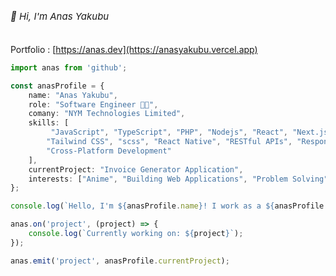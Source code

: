 <!--
<h1 align="center">Hi 👋, I'm Anas Yakubu</h1>

A software engineer who enjoys seamlessly bridging the gap between people and digital space by day, and a anime lover. My passion for software engineering emerged as the world turned digital and I know find myself creating solutions to the everyday problems that frame our human experience.
-->
 <h6 style="font-size: 15px">👋 Hi, I'm Anas Yakubu</h6>

Portfolio : [https://anas.dev](https://anasyakubu.vercel.app)

```typescript
import anas from 'github';

const anasProfile = {
    name: "Anas Yakubu",
    role: "Software Engineer 👨‍💻",
    comany: "NYM Technologies Limited",
    skills: [
         "JavaScript", "TypeScript", "PHP", "Nodejs", "React", "Next.js", "Python",
        "Tailwind CSS", "scss", "React Native", "RESTful APIs", "Responsive Design",
        "Cross-Platform Development"
    ],
    currentProject: "Invoice Generator Application",
    interests: ["Anime", "Building Web Applications", "Problem Solving"]
};

console.log(`Hello, I'm ${anasProfile.name}! I work as a ${anasProfile.role} in ${anasProfile.company}.`);

anas.on('project', (project) => {
    console.log(`Currently working on: ${project}`);
});

anas.emit('project', anasProfile.currentProject);




